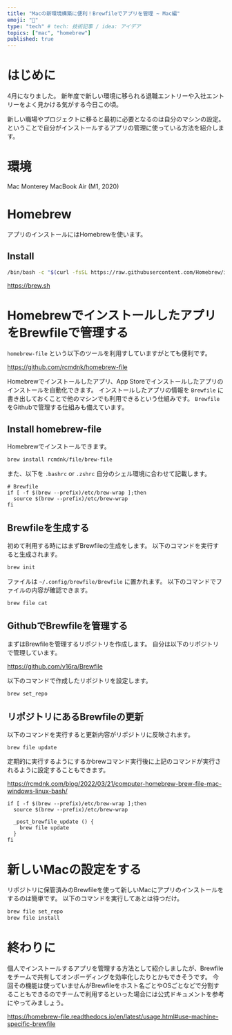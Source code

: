 ```yaml
---
title: "Macの新環境構築に便利！Brewfileでアプリを管理 ~ Mac編"
emoji: "🍣"
type: "tech" # tech: 技術記事 / idea: アイデア
topics: ["mac", "homebrew"]
published: true
---
```


# はじめに

4月になりました。
新年度で新しい環境に移られる退職エントリーや入社エントリーをよく見かける気がする今日この頃。

新しい職場やプロジェクトに移ると最初に必要となるのは自分のマシンの設定。
ということで自分がインストールするアプリの管理に使っている方法を紹介します。

# 環境

Mac Monterey
MacBook Air (M1, 2020)

# Homebrew

アプリのインストールにはHomebrewを使います。

## Install

```bash
/bin/bash -c "$(curl -fsSL https://raw.githubusercontent.com/Homebrew/install/HEAD/install.sh)"
```

https://brew.sh


# HomebrewでインストールしたアプリをBrewfileで管理する

`homebrew-file` という以下のツールを利用すしていますがとても便利です。

https://github.com/rcmdnk/homebrew-file

Homebrewでインストールしたアプリ、App Storeでインストールしたアプリのインストールを自動化できます。
インストールしたアプリの情報を `Brewfile` に書き出しておくことで他のマシンでも利用できるという仕組みです。
`Brewfile` をGithubで管理する仕組みも備えています。

## Install homebrew-file

Homebrewでインストールできます。

```bash
brew install rcmdnk/file/brew-file
```

また、以下を `.bashrc` or `.zshrc` 自分のシェル環境に合わせて記載します。

```bash:.zshrc
# Brewfile
if [ -f $(brew --prefix)/etc/brew-wrap ];then
  source $(brew --prefix)/etc/brew-wrap
fi
```

## Brewfileを生成する

初めて利用する時にはまずBrewfileの生成をします。
以下のコマンドを実行すると生成されます。

```bash
brew init
```

ファイルは `~/.config/brewfile/Brewfile` に置かれます。
以下のコマンドでファイルの内容が確認できます。

```
brew file cat
```

## GithubでBrewfileを管理する

まずはBrewfileを管理するリポジトリを作成します。
自分は以下のリポジトリで管理しています。

https://github.com/y16ra/Brewfile

以下のコマンドで作成したリポジトリを設定します。

```bash
brew set_repo
```

## リポジトリにあるBrewfileの更新

以下のコマンドを実行すると更新内容がリポジトリに反映されます。

```
brew file update
```

定期的に実行するようにするかbrewコマンド実行後に上記のコマンドが実行されるように設定することもできます。

https://rcmdnk.com/blog/2022/03/21/computer-homebrew-brew-file-mac-windows-linux-bash/

```bash:.zshrc
if [ -f $(brew --prefix)/etc/brew-wrap ];then
  source $(brew --prefix)/etc/brew-wrap

  _post_brewfile_update () {
    brew file update
  }
fi
```

# 新しいMacの設定をする

リポジトリに保管済みのBrewfileを使って新しいMacにアプリのインストールをするのは簡単です。
以下のコマンドを実行してあとは待つだけ。

```bash
brew file set_repo
brew file install
```

# 終わりに

個人でインストールするアプリを管理する方法として紹介しましたが、Brewfileをチームで共有してオンボーディングを効率化したりとかもできそうです。
今回その機能は使っていませんがBrewfileをホスト名ごとやOSごとなどで分割することもできるのでチームで利用するといった場合には公式ドキュメントを参考にやってみましょう。

https://homebrew-file.readthedocs.io/en/latest/usage.html#use-machine-specific-brewfile